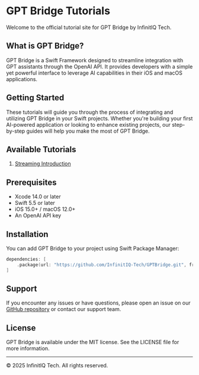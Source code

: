 # GPT Bridge Tutorials

Welcome to the official tutorial site for GPT Bridge by InfinitIQ Tech.

## What is GPT Bridge?

GPT Bridge is a Swift Framework designed to streamline integration with GPT assistants through the OpenAI API. It provides developers with a simple yet powerful interface to leverage AI capabilities in their iOS and macOS applications.

## Getting Started

These tutorials will guide you through the process of integrating and utilizing GPT Bridge in your Swift projects. Whether you're building your first AI-powered application or looking to enhance existing projects, our step-by-step guides will help you make the most of GPT Bridge.

## Available Tutorials

1. [Streaming Introduction](tutorials/Streaming%20Intro/gptbridge-intro.md)

## Prerequisites

- Xcode 14.0 or later
- Swift 5.5 or later
- iOS 15.0+ / macOS 12.0+
- An OpenAI API key

## Installation

You can add GPT Bridge to your project using Swift Package Manager:

```swift
dependencies: [
    .package(url: "https://github.com/InfinitIQ-Tech/GPTBridge.git", from: "1.0.0")
]
```

## Support

If you encounter any issues or have questions, please open an issue on our [GitHub repository](https://github.com/InfinitIQ-Tech/GPTBridge) or contact our support team.

## License

GPT Bridge is available under the MIT license. See the LICENSE file for more information.

---

© 2025 InfinitIQ Tech. All rights reserved.
